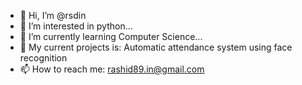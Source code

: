 - 👋 Hi, I’m @rsdin
- 👀 I’m interested in python...
- 🌱 I’m currently learning Computer Science...
- 💞️ My current projects is: Automatic attendance system using face recognition
- 📫 How to reach me: rashid89.in@gmail.com

<!---
rsdin/rsdin is a ✨ special ✨ repository because its `README.md` (this file) appears on your GitHub profile.
You can click the Preview link to take a look at your changes.
--->
